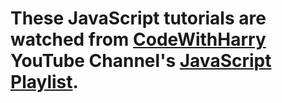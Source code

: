 # These JavaScript tutorials are watched from [CodeWithHarry](https://www.youtube.com/channel/UCeVMnSShP_Iviwkknt83cww) YouTube Channel's [JavaScript Playlist](https://youtube.com/playlist?list=PLu0W_9lII9ajyk081To1Cbt2eI5913SsL).

